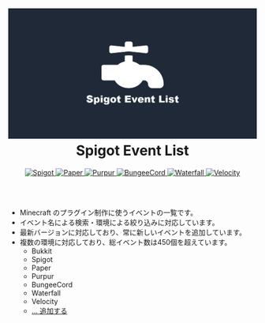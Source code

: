 <h1 align="center">
  <a href="https://spigot-event-list.s7a.dev">
    <img src="packages/web/public/logo.png" alt="spigot-event-list"/>
  </a>
  Spigot Event List
</h1>

<p align="center">
  <a href="https://www.spigotmc.org">
    <img alt="Spigot" src="https://img.shields.io/badge/dynamic/json?url=https%3A%2F%2Fgithub.com%2Fsya-ri%2Fspigot-event-list%2Fraw%2Fmaster%2Fdata%2Fversions.json&query=Spigot&label=Spigot&color=orange" />
  </a>
  <a href="https://papermc.io/downloads/paper">
    <img alt="Paper" src="https://img.shields.io/badge/dynamic/json?url=https%3A%2F%2Fgithub.com%2Fsya-ri%2Fspigot-event-list%2Fraw%2Fmaster%2Fdata%2Fversions.json&query=Paper&label=Paper&color=lightgray" />
  </a>
  <a href="https://purpurmc.org">
    <img alt="Purpur" src="https://img.shields.io/badge/dynamic/json?url=https%3A%2F%2Fgithub.com%2Fsya-ri%2Fspigot-event-list%2Fraw%2Fmaster%2Fdata%2Fversions.json&query=Purpur&label=Purpur&color=blueviolet" />
  </a>
  <a href="https://www.spigotmc.org/wiki/bungeecord">
    <img alt="BungeeCord" src="https://img.shields.io/badge/dynamic/json?url=https%3A%2F%2Fgithub.com%2Fsya-ri%2Fspigot-event-list%2Fraw%2Fmaster%2Fdata%2Fversions.json&query=Bungee&label=Bungee&color=yellow" />
  </a>
  <a href="https://papermc.io/downloads/waterfall">
    <img alt="Waterfall" src="https://img.shields.io/badge/dynamic/json?url=https%3A%2F%2Fgithub.com%2Fsya-ri%2Fspigot-event-list%2Fraw%2Fmaster%2Fdata%2Fversions.json&query=Waterfall&label=Waterfall&color=lightblue" />
  </a>
  <a href="https://papermc.io/downloads/velocity">
    <img alt="Velocity" src="https://img.shields.io/badge/dynamic/json?url=https%3A%2F%2Fgithub.com%2Fsya-ri%2Fspigot-event-list%2Fraw%2Fmaster%2Fdata%2Fversions.json&query=Velocity&label=Velocity&color=lightgreen" />
  </a>
</p>

<br />
<br />

- Minecraft のプラグイン制作に使うイベントの一覧です。
- イベント名による検索・環境による絞り込みに対応しています。
- 最新バージョンに対応しており、常に新しいイベントを追加しています。
- 複数の環境に対応しており、総イベント数は450個を超えています。
  - Bukkit
  - Spigot
  - Paper
  - Purpur
  - BungeeCord
  - Waterfall
  - Velocity
  - [... 追加する](https://github.com/sya-ri/spigot-event-list/issues/new?template=new-environment.yml)
